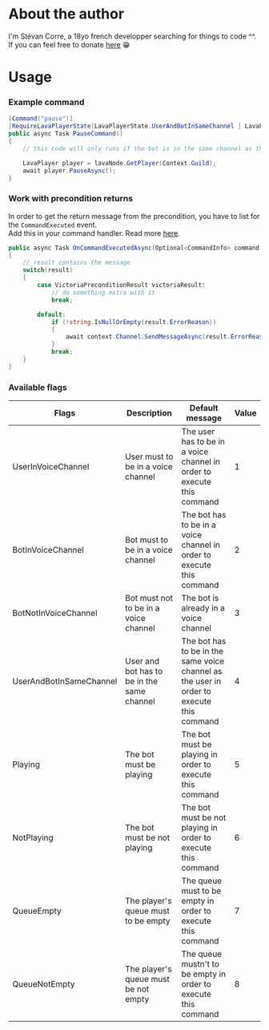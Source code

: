 # About the author

I'm Stévan Corre, a 18yo french developper searching for things to code ^^.  If you can feel free to donate [here](https://www.paypal.com/paypalme/aiixu) 😁

# Usage

### Example command

```cs
[Command("pause")]
[RequireLavaPlayerState(LavaPlayerState.UserAndBotInSameChannel | LavaPlayerState.Playing)]
public async Task PauseCommand()
{  
    // this code will only runs if the bot is in the same channel as the user and if the lava player is playing some music

    LavaPlayer player = lavaNode.GetPlayer(Context.Guild);
    await player.PauseAsync();
}
```

### Work with precondition returns
In order to get the return message from the precondition, you have to list for the `CommandExecuted` event.  
Add this in your command handler. Read more [here](https://discord.foxbot.me/docs/guides/commands/post-execution.html).
```cs
public async Task OnCommandExecutedAsync(Optional<CommandInfo> command, ICommandContext context, IResult result)
{
    // result contains the message
    switch(result)
    {
        case VictoriaPreconditionResult victoriaResult:
            // do something extra with it
            break;

        default:
            if (!string.IsNullOrEmpty(result.ErrorReason))
            {
                await context.Channel.SendMessageAsync(result.ErrorReason);
            }
            break;
    }
}
```

### Available flags
| Flags | Description | Default message | Value |
| - | - | - | - |
| UserInVoiceChannel | User must to be in a voice channel | The user has to be in a voice channel in order to execute this command | 1 |
| BotInVoiceChannel | Bot must to be in a voice channel | The bot has to be in a voice channel in order to execute this command | 2 |
| BotNotInVoiceChannel | Bot must not to be in a voice channel | The bot is already in a voice channel | 3 |
| UserAndBotInSameChannel | User and bot has to be in the same channel | The bot has to be in the same voice channel as the user in order to execute this command | 4 |
| Playing | The bot must be playing | The bot must be playing in order to execute this command | 5 |
| NotPlaying | The bot must be not playing | The bot must be not playing in order to execute this command | 6 |
| QueueEmpty | The player's queue must to be empty | The queue must to be empty in order to execute this command | 7 |
| QueueNotEmpty | The player's queue must be not empty | The queue mustn't to be empty in order to execute this command | 8 |
